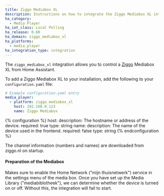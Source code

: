 ```yaml
---
title: Ziggo Mediabox XL
description: Instructions on how to integrate the Ziggo Mediabox XL into Home Assistant.
ha_category:
  - Media Player
ha_iot_class: Local Polling
ha_release: 0.60
ha_domain: ziggo_mediabox_xl
ha_platforms:
  - media_player
ha_integration_type: integration
---
```


The `ziggo_mediabox_xl` integration allows you to control a [Ziggo](https://www.ziggo.nl/) Mediabox XL from Home Assistant.

To add a Ziggo Mediabox XL to your installation, add the following to your `configuration.yaml` file:

```yaml
# Example configuration.yaml entry
media_player:
  - platform: ziggo_mediabox_xl
    host: 192.168.0.123
    name: Ziggo Mediabox
```

{% configuration %}
  host:
    description: The hostname or address of the device.
    required: true
    type: string
  name:
    description: The name of the device used in the frontend.
    required: false
    type: string
{% endconfiguration %}

The channel information (numbers and names) are downloaded from ziggo.nl on startup.

#### Preparation of the Mediabox

Makes sure to enable the Home Network ("mijn thuisnetwerk") service in the settings menu of the media box. Once you have set up the Media Library ("mediabiblotheek"), we can determine whether the device is turned on or off. Without this, the integration will fail to start.
